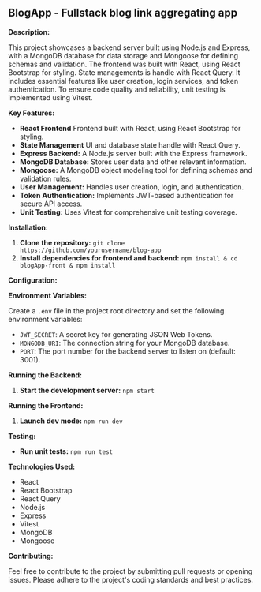 ## BlogApp - Fullstack blog link aggregating app

**Description:**

This project showcases a backend server built using Node.js and Express, with a MongoDB database for data storage and Mongoose for defining schemas and validation. The frontend was built with React, using React Bootstrap for styling. State managements is handle with React Query. It includes essential features like user creation, login services, and token authentication. To ensure code quality and reliability, unit testing is implemented using Vitest.

**Key Features:**

- **React Frontend** Frontend built with React, using React Bootstrap for styling.
- **State Management** UI and database state handle with React Query.
- **Express Backend:** A Node.js server built with the Express framework.
- **MongoDB Database:** Stores user data and other relevant information.
- **Mongoose:** A MongoDB object modeling tool for defining schemas and validation rules.
- **User Management:** Handles user creation, login, and authentication.
- **Token Authentication:** Implements JWT-based authentication for secure API access.
- **Unit Testing:** Uses Vitest for comprehensive unit testing coverage.

**Installation:**

1. **Clone the repository:** `git clone https://github.com/yourusername/blog-app`
2. **Install dependencies for frontend and backend:** `npm install & cd blogApp-front & npm install`

**Configuration:**

**Environment Variables:**

Create a `.env` file in the project root directory and set the following environment variables:

- `JWT_SECRET`: A secret key for generating JSON Web Tokens.
- `MONGODB_URI`: The connection string for your MongoDB database.
- `PORT`: The port number for the backend server to listen on (default: 3001).

**Running the Backend:**

1. **Start the development server:** `npm start`

**Running the Frontend:**

1. **Launch dev mode:** `npm run dev`

**Testing:**

- **Run unit tests:** `npm run test`

**Technologies Used:**

- React
- React Bootstrap
- React Query
- Node.js
- Express
- Vitest
- MongoDB
- Mongoose

**Contributing:**

Feel free to contribute to the project by submitting pull requests or opening issues. Please adhere to the project's coding standards and best practices.
